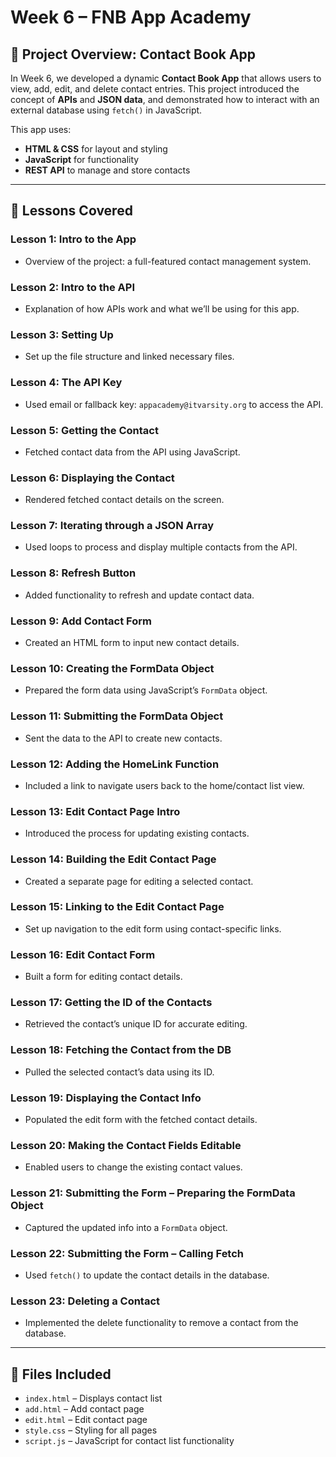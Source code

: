 # Week 6 – FNB App Academy

## 📱 Project Overview: Contact Book App

In Week 6, we developed a dynamic **Contact Book App** that allows users to view, add, edit, and delete contact entries. This project introduced the concept of **APIs** and **JSON data**, and demonstrated how to interact with an external database using `fetch()` in JavaScript.

This app uses:
- **HTML & CSS** for layout and styling
- **JavaScript** for functionality
- **REST API** to manage and store contacts

---

## 🔧 Lessons Covered

### Lesson 1: Intro to the App
- Overview of the project: a full-featured contact management system.

### Lesson 2: Intro to the API
- Explanation of how APIs work and what we’ll be using for this app.

### Lesson 3: Setting Up
- Set up the file structure and linked necessary files.

### Lesson 4: The API Key
- Used email or fallback key: `appacademy@itvarsity.org` to access the API.

### Lesson 5: Getting the Contact
- Fetched contact data from the API using JavaScript.

### Lesson 6: Displaying the Contact
- Rendered fetched contact details on the screen.

### Lesson 7: Iterating through a JSON Array
- Used loops to process and display multiple contacts from the API.

### Lesson 8: Refresh Button
- Added functionality to refresh and update contact data.

### Lesson 9: Add Contact Form
- Created an HTML form to input new contact details.

### Lesson 10: Creating the FormData Object
- Prepared the form data using JavaScript’s `FormData` object.

### Lesson 11: Submitting the FormData Object
- Sent the data to the API to create new contacts.

### Lesson 12: Adding the HomeLink Function
- Included a link to navigate users back to the home/contact list view.

### Lesson 13: Edit Contact Page Intro
- Introduced the process for updating existing contacts.

### Lesson 14: Building the Edit Contact Page
- Created a separate page for editing a selected contact.

### Lesson 15: Linking to the Edit Contact Page
- Set up navigation to the edit form using contact-specific links.

### Lesson 16: Edit Contact Form
- Built a form for editing contact details.

### Lesson 17: Getting the ID of the Contacts
- Retrieved the contact’s unique ID for accurate editing.

### Lesson 18: Fetching the Contact from the DB
- Pulled the selected contact’s data using its ID.

### Lesson 19: Displaying the Contact Info
- Populated the edit form with the fetched contact details.

### Lesson 20: Making the Contact Fields Editable
- Enabled users to change the existing contact values.

### Lesson 21: Submitting the Form – Preparing the FormData Object
- Captured the updated info into a `FormData` object.

### Lesson 22: Submitting the Form – Calling Fetch
- Used `fetch()` to update the contact details in the database.

### Lesson 23: Deleting a Contact
- Implemented the delete functionality to remove a contact from the database.

---

## 📁 Files Included

- `index.html` – Displays contact list
- `add.html` – Add contact page
- `edit.html` – Edit contact page
- `style.css` – Styling for all pages
- `script.js` – JavaScript for contact list functionality
